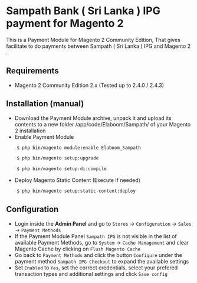 # Sampath Bank ( Sri Lanka ) IPG payment for Magento 2
This is a Payment Module for Magento 2 Community Edition,
That gives facilitate to do payments  between Sampath ( Sri Lanka ) IPG and Magento 2 .

## Requirements
 * Magento 2 Community Edition 2.x (Tested up to 2.4.0 / 2.4.3)

## Installation (manual)

* Download the Payment Module archive, unpack it and upload its contents to a new folder <root>/app/code/Elaboom/Sampath/ of your Magento 2 installation
* Enable Payment Module
```sh
    $ php bin/magento module:enable Elaboom_Sampath
```
```sh
    $ php bin/magento setup:upgrade
```
```sh
    $ php bin/magento setup:di:compile
```
* Deploy Magento Static Content (Execute If needed)
```sh
    $ php bin/magento setup:static-content:deploy 
```
## Configuration

* Login inside the __Admin Panel__ and go to ```Stores``` -> ```Configuration``` -> ```Sales``` -> ```Payment Methods```
* If the Payment Module Panel ```Sampath IPG``` is not visible in the list of available Payment Methods,
  go to  ```System``` -> ```Cache Management``` and clear Magento Cache by clicking on ```Flush Magento Cache```
* Go back to ```Payment Methods``` and click the button ```Configure``` under the payment method ```Sampath IPG Checkout``` to expand the available settings
* Set ```Enabled``` to ```Yes```, set the correct credentials, select your prefered transaction types and additional settings and click ```Save config```
